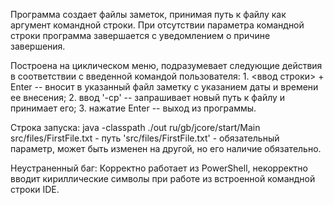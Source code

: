 Программа создает файлы заметок, принимая путь к файлу как аргумент командной строки. При отсутствии 
    параметра командной строки программа завершается с уведомлением о причине завершения.

Построена на циклическом меню, подразумевает следующие действия в соответствии с введенной
    командой пользователя:
        1. <ввод строки> + Enter -- вносит в указанный файл заметку с указанием даты и времени ее внесения; 
        2. ввод '-cp' -- запрашивает новый путь к файлу и принимает его;
        3. нажатие Enter -- выход из программы.

Строка запуска:
    java -classpath ./out ru/gb/jcore/start/Main src/files/FirstFile.txt
    - путь 'src/files/FirstFile.txt' - обязательный параметр, может быть изменен на другой, но его
    наличие обязательно.

Неустраненный баг:
    Корректно работает из PowerShell, некорректно вводит кириллические символы при работе из встроенной 
    командной строки IDE.